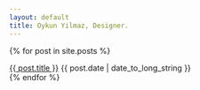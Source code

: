 ```yaml
---
layout: default
title: Oykun Yilmaz, Designer.
---
```


{% for post in site.posts %}
  <article>
    <a href="{{ post.url }}">{{ post.title }}</a>
    <time datetime="{{ post.date | date: "%Y-%m-%d" }}" class="text-grey">{{ post.date | date_to_long_string }}</time>
  </article>
{% endfor %}